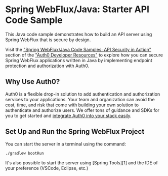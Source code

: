 # Spring WebFlux/Java: Starter API Code Sample

This Java code sample demonstrates how to build an API server using Spring WebFlux that is secure by design.

Visit the ["Spring WebFlux/Java Code Samples: API Security in Action"](https://developer.auth0.com/resources/code-samples/api/spring-webflux) section of the ["Auth0 Developer Resources"](https://developer.auth0.com/resources) to explore how you can secure Spring WebFlux applications written in Java by implementing endpoint protection and authorization with Auth0.

## Why Use Auth0?

Auth0 is a flexible drop-in solution to add authentication and authorization services to your applications. Your team and organization can avoid the cost, time, and risk that come with building your own solution to authenticate and authorize users. We offer tons of guidance and SDKs for you to get started and [integrate Auth0 into your stack easily](https://developer.auth0.com/resources/code-samples/full-stack).

## Set Up and Run the Spring WebFlux Project

You can start the server in a terminal using the command:

```sh
./gradlew bootRun
```

It's also possible to start the server using [Spring Tools][1] and the IDE of your preference (VSCode, Eclipse, etc.)
